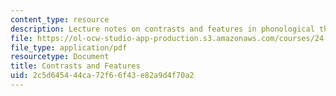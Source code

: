 ```yaml
---
content_type: resource
description: Lecture notes on contrasts and features in phonological theory.
file: https://ol-ocw-studio-app-production.s3.amazonaws.com/courses/24-941j-the-lexicon-and-its-features-spring-2007/2c5d645444ca72f66f43e82a9d4f70a2_lec7ef_contrast.pdf
file_type: application/pdf
resourcetype: Document
title: Contrasts and Features
uid: 2c5d6454-44ca-72f6-6f43-e82a9d4f70a2
---
```

